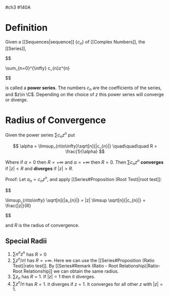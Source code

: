 #ch3 #140A
# Definition 
Given a [[Sequences|sequence]] $\{c_{n}\}$ of [[Complex Numbers]], the [[Series]], 

$$

\sum_{n=0}^{\infty} c_{n}z^{n}

$$

is called a **power series**. The numbers $c_{n}$ are the coefficients of the series, and $z\in \C$. Depending on the choice of $z$ this power series will converge or diverge. 

# Radius of Convergence
Given the power series $\sum c_{n}z^{n}$ put 

$$
\alpha = \limsup_{n\to\infty}\sqrt[n]{|c_{n}|} \quad\quad\quad R = \frac{1}{\alpha}
$$

Where if $\alpha = 0$ then $R = +\infty$ and $\alpha = +\infty$ then $R = 0$. Then $\sum c_{n}z^{n}$ **converges** if $|z| < R$ and **diverges** if $|z| > R$. 

Proof:
Let $a_{n}= c_{n}z^{n}$, and apply [[Series#Proposition (Root Test)|root test]]: 

$$

\limsup_{n\to\infty} \sqrt[n]{|a_{n}|} = |z| \limsup \sqrt[n]{|c_{n}|} = \frac{|z|}{R}

$$

and $R$ is the radius of convergence. 

## Special Radii 
1. $\sum n^{n}z^{n}$ has $R = 0$
2. $\sum z^{n}/n!$ has $R = +\infty$. Here we can use the [[Series#Proposition (Ratio Test)|ratio test]]. By [[Series#Remark (Ratio - Root Relationship)|Ratio-Root Relationship]] we can obtain the same radius.
3. $\sum z_{n}$ has $R = 1$. If $|z| = 1$ then it diverges. 
4. $\sum z^{n}/n$ has $R = 1$. it diverges if $z = 1$. It converges for all other $z$ with $|z| = 1$. 
